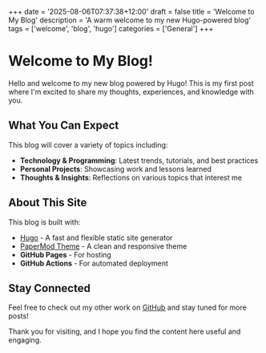+++
date = '2025-08-06T07:37:38+12:00'
draft = false
title = 'Welcome to My Blog'
description = 'A warm welcome to my new Hugo-powered blog'
tags = ['welcome', 'blog', 'hugo']
categories = ['General']
+++

# Welcome to My Blog!

Hello and welcome to my new blog powered by Hugo! This is my first post where I'm excited to share my thoughts, experiences, and knowledge with you.

## What You Can Expect

This blog will cover a variety of topics including:

- **Technology & Programming**: Latest trends, tutorials, and best practices
- **Personal Projects**: Showcasing work and lessons learned
- **Thoughts & Insights**: Reflections on various topics that interest me

## About This Site

This blog is built with:
- [Hugo](https://gohugo.io/) - A fast and flexible static site generator
- [PaperMod Theme](https://github.com/adityatelange/hugo-PaperMod) - A clean and responsive theme
- **GitHub Pages** - For hosting
- **GitHub Actions** - For automated deployment

## Stay Connected

Feel free to check out my other work on [GitHub](https://github.com/magierg) and stay tuned for more posts!

Thank you for visiting, and I hope you find the content here useful and engaging.
